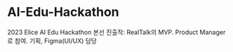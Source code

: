 # AI-Edu-Hackathon
2023 Elice AI Edu Hackathon 본선 진출작: RealTalk의 MVP. Product Manager로 참여. 기획, Figma(UI/UX) 담당
